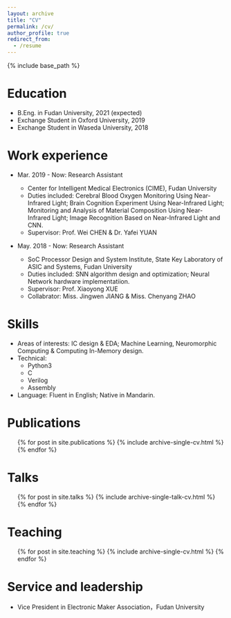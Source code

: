 ```yaml
---
layout: archive
title: "CV"
permalink: /cv/
author_profile: true
redirect_from:
  - /resume
---
```


{% include base_path %}

Education
======
* B.Eng. in Fudan University, 2021 (expected)
* Exchange Student in Oxford University, 2019
* Exchange Student in Waseda University, 2018

Work experience
======
* Mar. 2019 - Now: Research Assistant
  * Center for Intelligent Medical Electronics (CIME), Fudan University
  * Duties included: Cerebral Blood Oxygen Monitoring Using Near-Infrared Light; Brain Cognition Experiment Using Near-Infrared Light; Monitoring and Analysis of Material Composition Using Near-Infrared Light; Image Recognition Based on Near-Infrared Light and CNN.
  * Supervisor: Prof. Wei CHEN & Dr. Yafei YUAN

* May. 2018 - Now: Research Assistant
  * SoC Processor Design and System Institute, State Key Laboratory of ASIC and Systems, Fudan University
  * Duties included: SNN algorithm design and optimization; Neural Network hardware implementatiion.
  * Supervisor: Prof. Xiaoyong XUE
  * Collabrator: Miss. Jingwen JIANG & Miss. Chenyang ZHAO
  
Skills
======
* Areas of interests: IC design & EDA; Machine Learning, Neuromorphic Computing & Computing In-Memory design. 
* Technical:
  * Python3
  * C
  * Verilog
  * Assembly
* Language: Fluent in English; Native in Mandarin.

Publications
======
  <ul>{% for post in site.publications %}
    {% include archive-single-cv.html %}
  {% endfor %}</ul>
  
Talks
======
  <ul>{% for post in site.talks %}
    {% include archive-single-talk-cv.html %}
  {% endfor %}</ul>
  
Teaching
======
  <ul>{% for post in site.teaching %}
    {% include archive-single-cv.html %}
  {% endfor %}</ul>
  
Service and leadership
======
* Vice President in Electronic Maker Association，Fudan University
